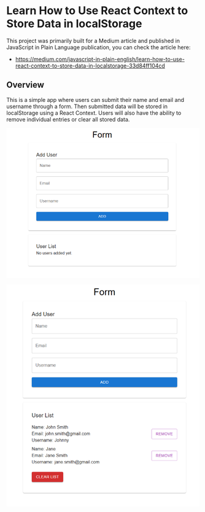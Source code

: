 # Learn How to Use React Context to Store Data in localStorage

This project was primarily built for a Medium article and published in JavaScript in Plain Language publication, you can check the article here:

- https://medium.com/javascript-in-plain-english/learn-how-to-use-react-context-to-store-data-in-localstorage-33d84ff104cd

## Overview

This is a simple app where users can submit their name and email and username through a form. Then submitted data will be stored in localStorage using a React Context. Users will also have the ability to remove individual entries or clear all stored data.

![](./src/Images/context1.png)

![](./src/Images/context2.png)

